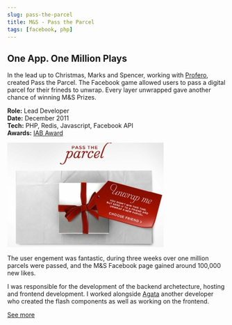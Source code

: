```yaml
---
slug: pass-the-parcel
title: M&S - Pass the Parcel
tags: [facebook, php]
---
```


## One App. One Million Plays

In the lead up to Christmas, Marks and Spencer, working with [Profero](http://www.loweprofero.com/), created Pass the Parcel.
The Facebook game allowed users to pass a digital parcel for their frineds to unwrap. Every layer unwrapped gave another chance of winning M&S Prizes.

**Role:** Lead Developer<br>
**Date:** December 2011<br>
**Tech:** PHP, Redis, Javascript, Facebook API<br>
**Awards:** [IAB Award](http://www.creativeshowcase.net/campaigns/pass-the-parcel)

![alt text](image.jpeg "Pass the Parcel")

The user engement was fantastic, during three weeks over one million parcels were passed, and the M&S Facebook page gained around 100,000 new likes.

I was responsible for the development of the backend archetecture, hosting and frontend development. I worked alongside [Agata](http://jewko.net/welcome/project/passtheparcel) another developer who created the flash components as well as working on the frontend.

[See more](http://www.onlineentryspace.co.uk/pass-the-parcel/)
